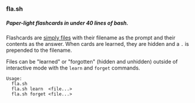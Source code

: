 ### fla.sh

##### Paper-light flashcards in under 40 lines of bash.

Flashcards are [simply files](http://en.wikipedia.org/wiki/Everything_is_a_file) with their filename as the prompt and their contents as the answer. When cards are learned, they are hidden and a `.` is prepended to the filename.

Files can be "learned" or "forgotten" (hidden and unhidden) outside of interactive mode with the `learn` and `forget` commands.

```
Usage:
  fla.sh
  fla.sh learn  <file...>
  fla.sh forget <file...>
```
